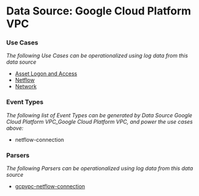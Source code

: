 Data Source: Google Cloud Platform VPC
======================================

### Use Cases

_The following Use Cases can be operationalized using log data from this data source_

* [Asset Logon and Access](usecase_asset_logon_and_access.md)
* [Netflow](usecase_netflow.md)
* [Network](usecase_network.md)


### Event Types

_The following list of Event Types can be generated by Data Source Google Cloud Platform VPC_Google Cloud Platform VPC, and power the use cases above:_

- netflow-connection


### Parsers

_The following Parsers can be operationalized using log data from this data source_

* [gcpvpc-netflow-connection](parserContent_gcpvpc-netflow-connection.md)
